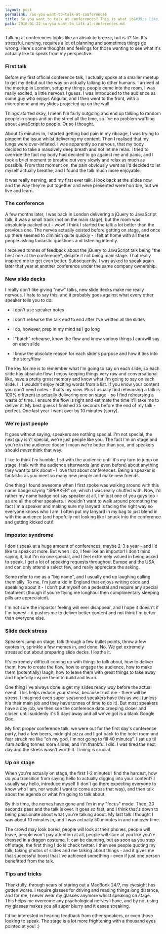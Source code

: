 ```yaml
---
layout: post
permalink: /so-you-want-to-talk-at-conferences
title: So you want to talk at conferences? This is what it&#39;s like.
path: 2016-01-22-so-you-want-to-talk-at-conferences.md
---
```


Talking at conferences looks like an absolute breeze, but is it? No. It's stressful, nerving, requires a lot of planning and sometimes things go wrong. Here's some thoughts and feelings for those wanting to see what it's actually like to speak from my perspective.

### First talk

Before my first official conference talk, I actually spoke at a smaller meetup to get my debut out the way on actually talking to other humans. I arrived at the meetup in London, setup my things, people came into the room, I was really excited, a little nervous I guess. I was introduced to the audience as some guy who enjoys Angular, and I then went to the front, with a microphone and my slides projected up on the wall.

Things started okay, I mean I'm fairly outgoing and end up talking to random people in shops and on the street all the time, so I've no problem waffling about JavaScript to people. Or so I thought.

About 15 minutes in, I started getting bad pain in my ribcage, I was trying to pinpoint the issue whilst delivering my content. Then I realised that my lungs were over-inflated. I was apparently so nervous, that my body decided to take a massively deep breath and not let me relax. I tried to override the fact my body had decided to go against me and panic, and I took a brief moment to breathe out very slowly and relax as much as possible. From that moment on, the pain obviously went as I'd decided to let myself actually breathe, and I found the talk much more enjoyable.

It was really nerving, and my first ever talk. I look back at the slides now, and the way they're put together and were presented were horrible, but we live and learn.

### The conference

A few months later, I was back in London delivering a jQuery to JavaScript talk, it was a small track (not on the main stage), but the room was absolutely packed out - wow! I think I started the talk a lot better than the previous one. The nerves actually existed before getting on stage, and once up there seemed to diminish quite quickly - I felt at home with all these people asking fantastic questions and listening intently.

I received tonnes of feedback about the jQuery to JavaScript talk being "the best one at the conference", despite it not being main stage. That really inspired me to get even better. Subsequently, I was asked to speak again later that year at another conference under the same company ownership.

### New slide decks

I really don't like giving "new" talks, new slide decks make me really nervous. I hate to say this, and it probably goes against what every other speaker tells you to do:

* I don't use speaker notes
* I don't rehearse the talk end to end after I've written all the slides

* I do, however, prep in my mind as I go long
* I "batch" rehearse, know the flow and know various things I can/will say on each slide
* I know the absolute reason for each slide's purpose and how it ties into the story/flow

The key for me is to remember what I'm going to say on each slide, so each slide has absolute flow. I enjoy keeping things very raw and conversational like, have a pretty great memory and know what I'm going to say on each slide. I . I wouldn't enjoy reciting words from a list. If you know your content you don't need notes - that's my view. Plus I usually find rehearsing a talk is 100% different to actually delivering one on stage - so I find rehearsing a waste of time. I ensure the flow is right and estimate the time it'll take me to deliver it. My best guess I finished 25 seconds before the end of my talk - perfect. One last year I went over by 10 minutes (sorry).

### We're just people

It goes without saying, speakers are nothing special. I'm not special, the next guy isn't special, we're just people like you. The fact I'm on stage and you're in the audience doesn't mean we're better than you, and speakers should _never_ think that way.

I like to think I'm humble, I sit with the audience until it's my turn to jump on stage, I talk with the audience afterwards (and even before) about anything they want to talk about - I love that about conferences. Being a speaker is fantastic as you meet so many new people and make new friends.

One thing I found awesome when I first spoke was walking around with this name badge saying "SPEAKER" on, which I was really chuffed with. Now, I'd rather my name badge not say speaker at all, I'm just one of you guys too - as are all the other speakers. I wouldn't want to walk around promoting the fact I'm a speaker and making sure my lanyard is facing the right way so everyone knows who I am. I often put my lanyard in my bag to just blend in with the audience (and hopefully not looking like I snuck into the conference and getting kicked out)!

### Impostor syndrome

I don't speak at a huge amount of conferences, maybe 2-3 a year - and I'd like to speak at more. But when I do, I feel like an impostor! I don't mind saying it, but I'm no one special, and I feel extremely valued in being asked to speak. I get a lot of speaking requests throughout Europe and the USA, and can only attend a select few, and really appreciate the asking.

Some refer to me as a "big name", and I usually end up laughing calling them silly. To me, I'm just a kid in England that enjoys writing code and speaking about it - I don't put myself on a pedestal and require any special treatment (though if you're flying me longhaul then complimentary sleeping pills are appreciated).

I'm not sure the impostor feeling will ever disappear, and I hope it doesn't if I'm honest - it pushes me to deliver better content and not think I'm better than everyone else.

### Slide deck stress

Speakers jump on stage, talk through a few bullet points, throw a few quotes in, sprinkle a few memes in, and done. No. We get extremely stressed out about preparing slide decks. I loathe it.

It's extremely difficult coming up with things to talk about, how to deliver them, how to create the flow, how to engage the audience, how to make them (potentially) laugh, how to leave them with great things to take away and hopefully inspire them to build and learn.

One thing I've always done is get my slides ready _way_ before the actual event. This helps reduce your stress, because trust me - there will be stress. I imagined even super seasoned speakers have this as well (unless it's their main job and they have tonnes of time to do it). But most speakers have a day job, we then see the conference date creeping closer and closer, until suddenly it's 5 days away and all we've got is a blank Google Doc. 

My first proper conference talk, we were out for the first day's conference party, had a few beers, midnight pizza and I got back to the hotel room and fear struck me like "oh my god, I'm not going to fill 40 minutes". I sat up til 4am adding tonnes more slides, and I'm thankful I did. I was tired the next day and the stress wasn't worth it. Timing is crucial.

### Up on stage

When you're actually on stage, the first 1-2 minutes I find the hardest, how do you transition from saying hello to actually digging into your content? I usually say hello, introduce myself (I don't go there expecting everyone to know who I am, nor would I want to come across that way), and then talk about the agenda or what I'm going to talk about.

By this time, the nerves have gone and I'm in my "focus" mode. Then, 30 seconds pass and the talk is over. It goes _so_ fast, and I think that's down to being passionate about what you're talking about. My last talk I thought I was about 10 minutes in, and I was actually 50 minutes in and ran over time.

The crowd may look bored, people will look at their phones, people will leave, people won't pay attention at all, people will stare at you like you're dressed in a dragon costume. It can be daunting, but as soon as you step off stage, the first thing I do is check twitter. I then see people quoting my talk, taking photos of slides and me talking about things - and it gives me that successful boost that I've achieved something - even if just one person benefitted from the talk.

### Tips and tricks

Thankfully, through years of staring out a MacBook 24/7, my eyesight has gotten worse. I require glasses for driving and reading things long distance, and for me, I never wear my glasses anymore whilst speaking on stage. This helps me overcome any psychological nerves I have, and by not using my glasses makes you all super blurry and it eases speaking.

I'd be interested in hearing feedback from other speakers, or even those looking to speak. The stage is a lot more frightening with a thousand eyes pointed at you! :)
